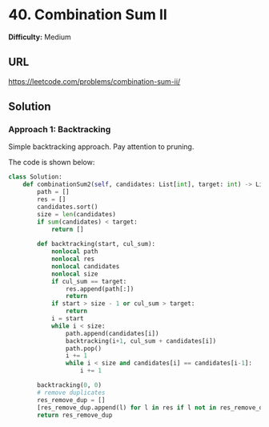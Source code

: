 # 40. Combination Sum II

**Difficulty:** Medium

## URL

https://leetcode.com/problems/combination-sum-ii/

## Solution

### Approach 1: Backtracking

Simple backtracking approach. Pay attention to pruning.

The code is shown below:

```python
class Solution:
    def combinationSum2(self, candidates: List[int], target: int) -> List[List[int]]:
        path = []
        res = []
        candidates.sort()
        size = len(candidates)
        if sum(candidates) < target:
            return []
        
        def backtracking(start, cul_sum):
            nonlocal path
            nonlocal res
            nonlocal candidates
            nonlocal size
            if cul_sum == target:
                res.append(path[:])
                return
            if start > size - 1 or cul_sum > target:
                return
            i = start
            while i < size:
                path.append(candidates[i])
                backtracking(i+1, cul_sum + candidates[i])
                path.pop()
                i += 1
                while i < size and candidates[i] == candidates[i-1]:
                    i += 1

        backtracking(0, 0)
        # remove duplicates
        res_remove_dup = []
        [res_remove_dup.append(l) for l in res if l not in res_remove_dup]
        return res_remove_dup      
```
